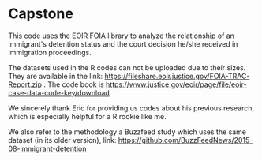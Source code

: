 # Capstone

This code uses the EOIR FOIA library to analyze the relationship of an immigrant's detention status and the court decision he/she received in immigration proceedings. 

The datasets used in the R codes can not be uploaded due to their sizes. They are available in the link: https://fileshare.eoir.justice.gov/FOIA-TRAC-Report.zip . The code book is https://www.justice.gov/eoir/page/file/eoir-case-data-code-key/download

We sincerely thank Eric for providing us codes about his previous research, which is especially helpful for a R rookie like me. 

We also refer to the methodology a Buzzfeed study which uses the same dataset (in its older version), link: https://github.com/BuzzFeedNews/2015-08-immigrant-detention 

